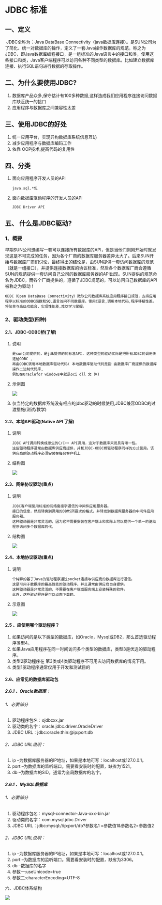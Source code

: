 # JDBC 标准

## 一、定义

​    JDBC全称为：Java DataBase Connectivity（java数据库连接）。是SUN公司为了简化、统一对数据库的操作，定义了一套Java操作数据库的规范，称之为JDBC，即Java数据库编程接口，是一组标准的Java语言中的接口和类，使用这些接口和类，Java客户端程序可以访问各种不同类型的数据库。比如建立数据库连接、执行SQL语句进行数据的存取操作。

## 二、为什么要使用JDBC?

1. 数据库产品众多,保守估计有100多种数据,这样造成我们应用程序连接访问数据库缺乏统一的接口
2. 应用程序与数据库之间兼容性太差

## 三、使用JDBC的好处

1. 统一应用平台，实现异构数据库系统信息互访
2. 减少应用程序与数据库编码工作
3. 依靠 OOP技术,提高代码的复用性

## 四、分类

1. 面向应用程序开发人员的API

   ```
   java.sql.*包
   ```

2. 面向数据库驱动程序的开发人员的API

   ```
   JDBC Driver API
   ```

## 五、 什么是JDBC驱动?

### 1、概要

​    早期SUN公司想编写一套可以连接所有数据库的API，但是当他们刚刚开始时就发现这是不可完成的任务，因为各个厂商的数据库服务器差异太大了。后来SUN开始与数据库厂商们讨论，最终得出的结论是，由SUN提供一套访问数据库的规范（就是一组接口），并提供连接数据库的协议标准，然后各个数据库厂商会遵循SUN的规范提供一套访问自己公司的数据库服务器的API出现。SUN提供的规范命名为JDBC，而各个厂商提供的，遵循了JDBC规范的，可以访问自己数据库的API被称之为驱动！

```
ODBC（Open DataBase Connectivity）微软公司数据库系统应用程序接口规范，支持应用程序以标准的ODBC函数和SQL语言访问不同数据库。使用C语言,调用本地代码,程序移植性差。将简单与高级功能合，实现性能差,难以学习掌握。
```

### 2、驱动类型\(四种\)

#### 2.1、JDBC-ODBC桥\(了解\)

1. 说明

   ```
   是sun公司提供的，是jdk提供的的标准API. 这种类型的驱动实际是把所有JDBC的调用传递给ODBC ,
   再由ODBC调用本地数据库驱动代码( 本地数据库驱动代码是指 由数据库厂商提供的数据库操作二进制代码库,
   例如在Oraclefor windows中就是oci dll 文 件)
   ```

2. 示例图

   ![](http://opzv089nq.bkt.clouddn.com/17-8-7/20102595.jpg)

3. 仅当特定的数据库系统没有相应的jdbc驱动的时候使用,JDBC兼容ODBC的过渡措施\(测试/教学\)

#### 2.2、本地API驱动\(Native API 了解\)

1. 说明

   ```
   JDBC API调用转换成原生的C/C++ API调用，这对于数据库来说具有唯一性。
   这些驱动程序通常由数据库供应商提供，并和JDBC-ODBC桥驱动程序同样的方式使用。该供应商的驱动程序必须安装在每台客户机上
   ```

2. 结构图

   ![](http://opzv089nq.bkt.clouddn.com/17-8-8/94992181.jpg)

#### 2.3、网络协议驱动\(重点\)

1. 说明

   ```
   JDBC客户端使用标准的网络套接字通信的中间件应用服务器。
   接口的信息，然后转换到调用的DBMS所要求的格式，并转发到数据库服务器的中间件应用服务器。
   这种驱动器是非常灵活的，因为它不需要安装在客户端上和实际上可以提供一个单一的驱动程序访问多个数据库的代。
   ```

2. 结构图

   ![](http://opzv089nq.bkt.clouddn.com/17-8-8/56192347.jpg)

#### 2.4、本地协议驱动\(重点\)

1. 说明

   ```
   个纯粹的基于Java的驱动程序通过socket连接与供应商的数据库进行通信。
   这是可用于数据库的最高性能的驱动程序，并且通常由供应商自身提供。
   这种驱动器是非常灵活的，不需要在客户端或服务端上安装特殊的软件。
   此外，这些驱动程序是可以动态下载的。
   ```

2. 示意图

   ![](http://opzv089nq.bkt.clouddn.com/17-8-8/22360484.jpg)

#### 2.5 、应使用哪个驱动程序？

1. 如果访问的是以下类型的数据库，如Oracle，Mysql或DB2，那么首选驱动程序类型4。
2. 如果Java应用程序在同一时间访问多个类型的数据库，类型3是优选的驱动程序。
3. 类型2驱动程序在 第3类或4类驱动程序不可用去访问数据库的情况下用。
4. 类型1驱动程序通常仅用于开发和测试目的

#### 2.6、应常见的数据库驱动包

##### 2.6.1 、Oracle数据库：

###### 1、必要部分

1. 驱动程序包名：ojdbcxx.jar 
2. 驱动类的名字：oracle.jdbc.driver.OracleDriver 
3. JDBC URL：jdbc:oracle:thin:@ip:port:db 

###### 2、JDBC URL说明：

1. ip –为数据库服务器的IP地址，如果是本地可写：localhost或127.0.0.1。 
2. port –为数据库的监听端口，需要看安装时的配置，缺省为1521。 
3. db –为数据库的SID，通常为全局数据库的名字。

##### 2.6.1 、MySQL数据库

###### 1、必要部分

1. 驱动程序包名：mysql-connector-Java-xxx-bin.jar 
2. 驱动类的名字：com.mysql.jdbc.Driver 
3. JDBC URL：jdbc:mysql://ip:port/db?参数名1 =参数值1&参数名2=参数值2

###### 2、JDBC URL说明：

1. ip –为数据库服务器的IP地址，如果是本地可写：localhost或127.0.0.1。 
2. port –为数据库的监听端口，需要看安装时的配置，缺省为3306。 
3. db –数据库的名字
4. 参数一:useUnicode=true
5. 参数二:characterEncoding=UTF-8

六、JDBC体系结构

![](http://opzv089nq.bkt.clouddn.com/17-8-7/26212472.jpg)


